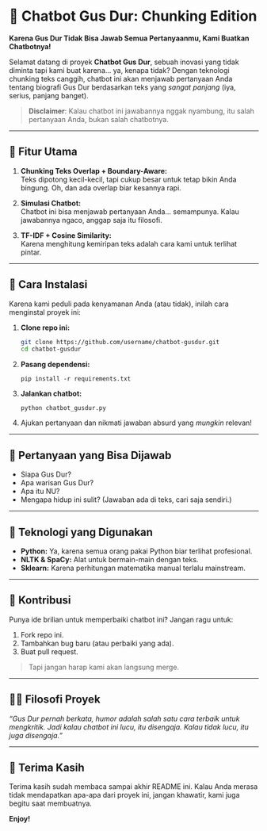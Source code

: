 # 🤖 Chatbot Gus Dur: Chunking Edition  
**Karena Gus Dur Tidak Bisa Jawab Semua Pertanyaanmu, Kami Buatkan Chatbotnya!**

Selamat datang di proyek **Chatbot Gus Dur**, sebuah inovasi yang tidak diminta tapi kami buat karena... ya, kenapa tidak? Dengan teknologi chunking teks canggih, chatbot ini akan menjawab pertanyaan Anda tentang biografi Gus Dur berdasarkan teks yang *sangat panjang* (iya, serius, panjang banget).  

> **Disclaimer**: Kalau chatbot ini jawabannya nggak nyambung, itu salah pertanyaan Anda, bukan salah chatbotnya.  

---

## 🎯 Fitur Utama  
1. **Chunking Teks Overlap + Boundary-Aware:**  
   Teks dipotong kecil-kecil, tapi cukup besar untuk tetap bikin Anda bingung. Oh, dan ada overlap biar kesannya rapi.  

2. **Simulasi Chatbot:**  
   Chatbot ini bisa menjawab pertanyaan Anda... semampunya. Kalau jawabannya ngaco, anggap saja itu filosofi.  

3. **TF-IDF + Cosine Similarity:**  
   Karena menghitung kemiripan teks adalah cara kami untuk terlihat pintar.  

---

## 🚀 Cara Instalasi  
Karena kami peduli pada kenyamanan Anda (atau tidak), inilah cara menginstal proyek ini:  

1. **Clone repo ini:**  
   ```bash
   git clone https://github.com/username/chatbot-gusdur.git
   cd chatbot-gusdur
   ```

2. **Pasang dependensi:**  
   ```
   pip install -r requirements.txt
   ```

3. **Jalankan chatbot:**  
   ```
   python chatbot_gusdur.py
   ```

4. Ajukan pertanyaan dan nikmati jawaban absurd yang *mungkin* relevan!  

---

## 🤔 Pertanyaan yang Bisa Dijawab  
- Siapa Gus Dur?  
- Apa warisan Gus Dur?  
- Apa itu NU?  
- Mengapa hidup ini sulit? (Jawaban ada di teks, cari saja sendiri.)  

---

## 🧪 Teknologi yang Digunakan  
- **Python:** Ya, karena semua orang pakai Python biar terlihat profesional.  
- **NLTK & SpaCy:** Alat untuk bermain-main dengan teks.  
- **Sklearn:** Karena perhitungan matematika manual terlalu mainstream.  

---

## 🐞 Kontribusi  
Punya ide brilian untuk memperbaiki chatbot ini? Jangan ragu untuk:  
1. Fork repo ini.  
2. Tambahkan bug baru (atau perbaiki yang ada).  
3. Buat pull request.  

> Tapi jangan harap kami akan langsung merge.  

---

## 🧙‍♂️ Filosofi Proyek  
*“Gus Dur pernah berkata, humor adalah salah satu cara terbaik untuk mengkritik. Jadi kalau chatbot ini lucu, itu disengaja. Kalau tidak lucu, itu juga disengaja.”*  

---

## 🎉 Terima Kasih  
Terima kasih sudah membaca sampai akhir README ini. Kalau Anda merasa tidak mendapatkan apa-apa dari proyek ini, jangan khawatir, kami juga begitu saat membuatnya.  

**Enjoy!**

